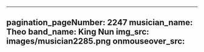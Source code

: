 ------
pagination_pageNumber: 2247
musician_name: Theo
band_name: King Nun
img_src: images/musician2285.png
onmouseover_src: 
------